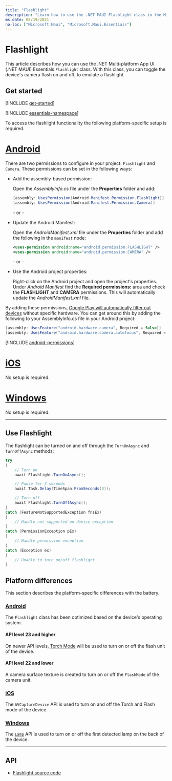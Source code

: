 ```yaml
---
title: "Flashlight"
description: "Learn how to use the .NET MAUI Flashlight class in the Microsoft.Maui.Essentials namespace. This class provides the ability to turn on or off the device's camera flash, to emulate a flashlight."
ms.date: 08/19/2021
no-loc: ["Microsoft.Maui", "Microsoft.Maui.Essentials"]
---
```


# Flashlight

This article describes how you can use the .NET Multi-platform App UI (.NET MAUI) Essentials `Flashlight` class. With this class, you can toggle the device's camera flash on and off, to emulate a flashlight.

## Get started

[!INCLUDE [get-started](includes/get-started.md)]

[!INCLUDE [essentials-namespace](includes/essentials-namespace.md)]

To access the flashlight functionality the following platform-specific setup is required.

<!-- markdownlint-disable MD025 -->
# [Android](#tab/android)

There are two permissions to configure in your project: `Flashlight` and `Camera`. These permissions can be set in the following ways:

- Add the assembly-based permission:

  Open the _AssemblyInfo.cs_ file under the **Properties** folder and add:

  ```csharp
  [assembly: UsesPermission(Android.Manifest.Permission.Flashlight)]
  [assembly: UsesPermission(Android.Manifest.Permission.Camera)]
  ```

  \- or -

- Update the Android Manifest:

  Open the _AndroidManifest.xml_ file under the **Properties** folder and add the following in the `manifest` node:

  ```xml
  <uses-permission android:name="android.permission.FLASHLIGHT" />
  <uses-permission android:name="android.permission.CAMERA" />
  ```

  \- or -

- Use the Android project properties:

  <!-- TODO: Check on this value -->
  Right-click on the Android project and open the project's properties. Under _Android Manifest_ find the **Required permissions:** area and check the **FLASHLIGHT** and **CAMERA** permissions. This will automatically update the _AndroidManifest.xml_ file.

By adding these permissions, [Google Play will automatically filter out devices](https://developer.android.com/guide/topics/manifest/uses-feature-element.html#permissions-features) without specific hardware. You can get around this by adding the following to your AssemblyInfo.cs file in your Android project:

```csharp
[assembly: UsesFeature("android.hardware.camera", Required = false)]
[assembly: UsesFeature("android.hardware.camera.autofocus", Required = false)]
```

[!INCLUDE [android-permissions](includes/android-permissions.md)]

# [iOS](#tab/ios)

No setup is required.

# [Windows](#tab/windows)

No setup is required.

-----
<!-- markdownlint-enable MD025 -->

## Use Flashlight

The flashlight can be turned on and off through the `TurnOnAsync` and `TurnOffAsync` methods:

```csharp
try
{
    // Turn on
    await Flashlight.TurnOnAsync();

    // Pause for 3 seconds
    await Task.Delay(TimeSpan.FromSeconds(3));

    // Turn off
    await Flashlight.TurnOffAsync();
}
catch (FeatureNotSupportedException fnsEx)
{
    // Handle not supported on device exception
}
catch (PermissionException pEx)
{
    // Handle permission exception
}
catch (Exception ex)
{
    // Unable to turn on/off flashlight
}
```

## Platform differences

This section describes the platform-specific differences with the battery.

<!-- markdownlint-disable MD025 -->
<!-- markdownlint-disable MD024 -->
### [Android](#tab/android)

The `Flashlight` class has been optimized based on the device's operating system.

#### API level 23 and higher

On newer API levels, [Torch Mode](https://developer.android.com/reference/android/hardware/camera2/CameraManager.html#setTorchMode) will be used to turn on or off the flash unit of the device.

#### API level 22 and lower

A camera surface texture is created to turn on or off the `FlashMode` of the camera unit.

### [iOS](#tab/ios)

The `AVCaptureDevice` API is used to turn on and off the Torch and Flash mode of the device.

### [Windows](#tab/windows)

The [`Lamp`](/uwp/api/windows.devices.lights.lamp) API is used to turn on or off the first detected lamp on the back of the device.

-----
<!-- markdownlint-enable MD024 -->
<!-- markdownlint-enable MD025 -->

## API

- [Flashlight source code](https://github.com/dotnet/maui/tree/main/src/Essentials/src/Flashlight)
<!-- - [Flashlight API documentation](xref:Microsoft.Maui.Essentials.Flashlight)-->
